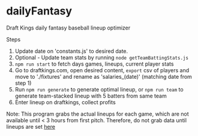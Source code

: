 # dailyFantasy
Draft Kings daily fantasy baseball lineup optimizer

Steps
1. Update date on 'constants.js' to desired date.
2. Optional - Update team stats by running `node getTeamBattingStats.js`
3. `npm run start` to fetch days games, lineups, current player stats
4. Go to draftkings.com, open desired content, `export` csv of players and move to './fixtures' and rename as 'salaries_(date)' (matching date from step 1)
5. Run `npm run generate` to generate optimal lineup, or `npm run team` to generate team-stacked lineup with 5 batters from same team
6. Enter lineup on draftkings, collect profits

Note:
This program grabs the actual lineups for each game, which are not available until < 3 hours from first pitch. Therefore, do not grab data until lineups are set [here](https://www.fangraphs.com/livescoreboard.aspx)